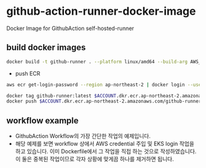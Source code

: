 # github-action-runner-docker-image
Docker Image for GithubAction self-hosted-runner

## build docker images

```bash
docker build -t github-runner . --platform linux/amd64 --build-arg AWS_ACCESS_KEY_ID=YOUR_KEY --build-arg AWS_SECRET_ACCESS_KEY=YOUR_SECRET
```

- push ECR
```bash
aws ecr get-login-password --region ap-northeast-2 | docker login --username AWS --password-stdin $ACCOUNT.dkr.ecr.ap-northeast-2.amazonaws.com

docker tag github-runner:latest $ACCOUNT.dkr.ecr.ap-northeast-2.amazonaws.com/github-runner:latest
docker push $ACCOUNT.dkr.ecr.ap-northeast-2.amazonaws.com/github-runner:latest
```

## workflow example

- GithubAction Workflow의 가장 간단한 작업의 예제입니다.
- 해당 예제를 보면 workflow 상에서 AWS credential 주입 및 EKS login 작업을 하고 있습니다. 이미 Dockerfile에서 그 작업을 직접 하는 것으로 작성하였습니다. 이 둘은 중복된 작업이므로 각자 상황에 맞게끔 하나를 제거하면 됩니다.

